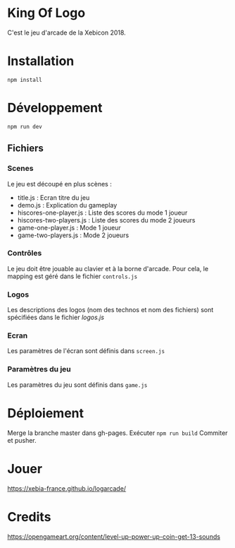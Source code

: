 # King Of Logo

C'est le jeu d'arcade de la Xebicon 2018.

# Installation

```
npm install
```

# Développement

```
npm run dev
```

## Fichiers

### Scenes
Le jeu est découpé en plus scènes :

* title.js : Ecran titre du jeu
* demo.js : Explication du gameplay
* hiscores-one-player.js : Liste des scores du mode 1 joueur
* hiscores-two-players.js : Liste des scores du mode 2 joueurs
* game-one-player.js : Mode 1 joueur
* game-two-players.js : Mode 2 joueurs

### Contrôles
Le jeu doit être jouable au clavier et à la borne d'arcade.
Pour cela, le mapping est géré dans le fichier ```controls.js```

### Logos

Les descriptions des logos (nom des technos et nom des fichiers) sont spécifiées dans le fichier *logos.js* 

### Ecran

Les paramètres de l'écran sont définis dans ```screen.js```

### Paramètres du jeu

Les paramètres du jeu sont définis dans ```game.js```

# Déploiement

Merge la branche master dans gh-pages.
Exécuter ```npm run build```
Commiter et pusher.

# Jouer 

https://xebia-france.github.io/logarcade/

# Credits
https://opengameart.org/content/level-up-power-up-coin-get-13-sounds

